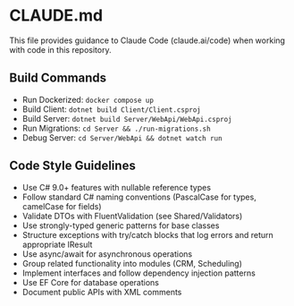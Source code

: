 # CLAUDE.md

This file provides guidance to Claude Code (claude.ai/code) when working with code in this repository.

## Build Commands
- Run Dockerized: `docker compose up`
- Build Client: `dotnet build Client/Client.csproj`
- Build Server: `dotnet build Server/WebApi/WebApi.csproj`
- Run Migrations: `cd Server && ./run-migrations.sh`
- Debug Server: `cd Server/WebApi && dotnet watch run`

## Code Style Guidelines
- Use C# 9.0+ features with nullable reference types
- Follow standard C# naming conventions (PascalCase for types, camelCase for fields)
- Validate DTOs with FluentValidation (see Shared/Validators)
- Use strongly-typed generic patterns for base classes
- Structure exceptions with try/catch blocks that log errors and return appropriate IResult
- Use async/await for asynchronous operations
- Group related functionality into modules (CRM, Scheduling)
- Implement interfaces and follow dependency injection patterns
- Use EF Core for database operations
- Document public APIs with XML comments